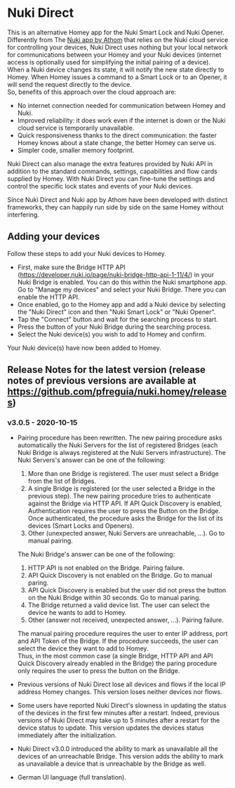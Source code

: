 # Nuki Direct
This is an alternative Homey app for the Nuki Smart Lock and Nuki Opener. Differently from The [Nuki app by Athom](https://apps.athom.com/app/io.nuki) that relies on the Nuki cloud service for controlling your devices, Nuki Direct uses nothing but your local network for communications between your Homey and your Nuki devices (internet access is optionally used for simplifying the initial pairing of a device). When a Nuki device changes its state, it will notify the new state directly to Homey. When Homey issues a command to a Smart Lock or to an Opener, it will send the request directly to the device.  
So, benefits of this approach over the cloud approach are:
* No internet connection needed for communication between Homey and Nuki.
* Improved reliability: it does work even if the internet is down or the Nuki cloud service is temporarily unavailable.
* Quick responsiveness thanks to the direct communication: the faster Homey knows about a state change, the better Homey can serve us.
* Simpler code, smaller memory footprint.

Nuki Direct can also manage the extra features provided by Nuki API in addition to the standard commands, settings, capabilities and flow cards supplied by Homey. With Nuki Direct you can fine-tune the settings and control the specific lock states and events of your Nuki devices.

Since Nuki Direct and Nuki app by Athom have been developed with distinct frameworks, they can happily run side by side on the same Homey without interfering.

## Adding your devices
Follow these steps to add your Nuki devices to Homey.
* First, make sure the Bridge HTTP API (https://developer.nuki.io/page/nuki-bridge-http-api-1-11/4/) in your Nuki Bridge is enabled. You can do this within the Nuki smartphone app. Go to "Manage my devices" and select your Nuki Bridge. There you can enable the HTTP API.
* Once enabled, go to the Homey app and add a Nuki device by selecting the "Nuki Direct" icon and then "Nuki Smart Lock" or "Nuki Opener".
* Tap the "Connect" button and wait for the searching process to start.
* Press the button of your Nuki Bridge during the searching process.
* Select the Nuki device(s) you wish to add to Homey and confirm.

Your Nuki device(s) have now been added to Homey.

## Release Notes for the latest version (release notes of previous versions are available at https://github.com/pfreguia/nuki.homey/releases)
### v3.0.5 - 2020-10-15
* Pairing procedure has been rewritten. The new pairing procedure asks automatically the Nuki Servers for the list of registered Bridges (each Nuki Bridge is always registered at the Nuki Servers infrastructure).
The Nuki Servers's answer can be one of the following:
  1. More than one Bridge is registered. The user must select a Bridge from the list of Bridges.
  2. A single Bridge is registered (or the user selected a Bridge in the previous step). The new pairing procedure tries to authenticate against the Bridge via HTTP API. If API Quick Discovery is enabled, Authentication requires the user to press the Button on the Bridge. Once authenticated, the procedure asks the Bridge for the list of its devices (Smart Locks and Openers). 
  3. Other (unexpected answer, Nuki Servers are unreachable, ...). Go to manual pairing.

  The Nuki Bridge's answer can be one of the following:
  1. HTTP API is not enabled on the Bridge. Pairing failure.
  2. API Quick Discovery is not enabled on the Bridge. Go to manual paring.
  3. API Quick Discovery is enabled but the user did not press the button on the Nuki Bridge within 30 seconds. Go to manual paring.
  4. The Bridge returned a valid device list. The user can select the device he wants to add to Homey.
  5. Other (answer not received, unexpected answer, ...). Pairing failure.

  The manual pairing procedure requires the user to enter IP address, port and API Token of the Bridge. If the procedure succeeds, the user can select the device they want to add to Homey.   
  Thus, in the most common case (a single Bridge, HTTP API and API Quick Discovery already enabled in the Bridge) the paring procedure only requires the user to press the button on the Bridge.
* Previous versions of Nuki Direct lose all devices and flows if the local IP address Homey changes. This version loses neither devices nor flows.
* Some users have reported Nuki Direct's slowness in updating the status of the devices in the first few minutes after a restart. Indeed, previous versions of Nuki Direct may take up to 5 minutes after a restart for the device status to update. This version updates the devices status immediately after the initialization.
* Nuki Direct v3.0.0 introduced the ability to mark as unavailable all the devices of an unreachable Bridge. This version adds the ability to mark as unavailable a device that is unreachable by the Bridge as well.
* German UI language (full translation).
